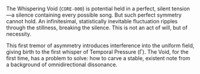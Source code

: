 The Whispering Void (`CORE-000`) is potential held in a perfect, silent tension—a silence containing every possible song. But such perfect symmetry cannot hold. An infinitesimal, statistically inevitable fluctuation ripples through the stillness, breaking the silence. This is not an act of will, but of necessity.

This first tremor of asymmetry introduces interference into the uniform field, giving birth to the first whisper of Temporal Pressure (Γ). The Void, for the first time, has a problem to solve: how to carve a stable, existent note from a background of omnidirectional dissonance.